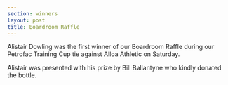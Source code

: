 ```yaml
---
section: winners
layout: post
title: Boardroom Raffle
---
```

Alistair Dowling was the first winner of our Boardroom Raffle during our Petrofac Training Cup tie against Alloa Athletic on Saturday.

Alistair was presented with his prize by Bill Ballantyne who kindly donated the bottle.